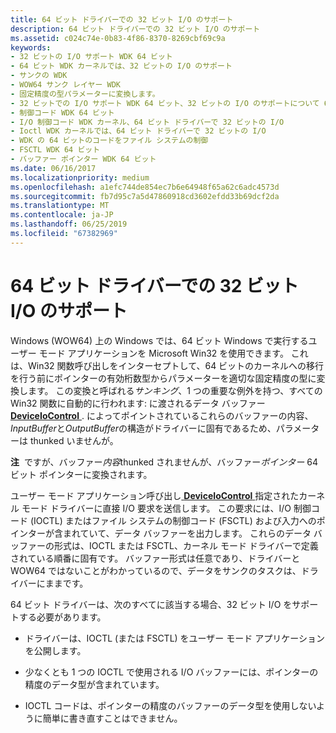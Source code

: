 ```yaml
---
title: 64 ビット ドライバーでの 32 ビット I/O のサポート
description: 64 ビット ドライバーでの 32 ビット I/O のサポート
ms.assetid: c024c74e-0b83-4f86-8370-8269cbf69c9a
keywords:
- 32 ビットの I/O サポート WDK 64 ビット
- 64 ビット WDK カーネルでは、32 ビットの I/O のサポート
- サンクの WDK
- WOW64 サンク レイヤー WDK
- 固定精度の型パラメーターに変換します。
- 32 ビットでの I/O サポート WDK 64 ビット、32 ビットの I/O のサポートについて 64 ビット
- 制御コード WDK 64 ビット
- I/O 制御コード WDK カーネル、64 ビット ドライバーで 32 ビットの I/O
- Ioctl WDK カーネルでは、64 ビット ドライバーで 32 ビットの I/O
- WDK の 64 ビットのコードをファイル システムの制御
- FSCTL WDK 64 ビット
- バッファー ポインター WDK 64 ビット
ms.date: 06/16/2017
ms.localizationpriority: medium
ms.openlocfilehash: a1efc744de854ec7b6e64948f65a62c6adc4573d
ms.sourcegitcommit: fb7d95c7a5d47860918cd3602efdd33b69dcf2da
ms.translationtype: MT
ms.contentlocale: ja-JP
ms.lasthandoff: 06/25/2019
ms.locfileid: "67382969"
---
```

# <a name="supporting-32-bit-io-in-your-64-bit-driver"></a>64 ビット ドライバーでの 32 ビット I/O のサポート





Windows (WOW64) 上の Windows では、64 ビット Windows で実行するユーザー モード アプリケーションを Microsoft Win32 を使用できます。 これは、Win32 関数呼び出しをインターセプトして、64 ビットのカーネルへの移行を行う前にポインターの有効桁数型からパラメーターを適切な固定精度の型に変換します。 この変換と呼ばれる*サンキング*、1 つの重要な例外を持つ、すべての Win32 関数に自動的に行われます: に渡されるデータ バッファー [ **DeviceIoControl** ](https://docs.microsoft.com/windows/desktop/api/ioapiset/nf-ioapiset-deviceiocontrol). によってポイントされているこれらのバッファーの内容、 *InputBuffer*と*OutputBuffer*の構造がドライバーに固有であるため、パラメーターは thunked いませんが。

**注**  ですが、バッファー*内容*thunked されませんが、バッファー*ポインター* 64 ビット ポインターに変換されます。

 

ユーザー モード アプリケーション呼び出し[ **DeviceIoControl** ](https://docs.microsoft.com/windows/desktop/api/ioapiset/nf-ioapiset-deviceiocontrol)指定されたカーネル モード ドライバーに直接 I/O 要求を送信します。 この要求には、I/O 制御コード (IOCTL) またはファイル システムの制御コード (FSCTL) および入力へのポインターが含まれていて、データ バッファーを出力します。 これらのデータ バッファーの形式は、IOCTL または FSCTL、カーネル モード ドライバーで定義されている順番に固有です。 バッファー形式は任意であり、ドライバーと WOW64 ではないことがわかっているので、データをサンクのタスクは、ドライバーにままです。

64 ビット ドライバーは、次のすべてに該当する場合、32 ビット I/O をサポートする必要があります。

-   ドライバーは、IOCTL (または FSCTL) をユーザー モード アプリケーションを公開します。

-   少なくとも 1 つの IOCTL で使用される I/O バッファーには、ポインターの精度のデータ型が含まれています。

-   IOCTL コードは、ポインターの精度のバッファーのデータ型を使用しないように簡単に書き直すことはできません。

 

 




